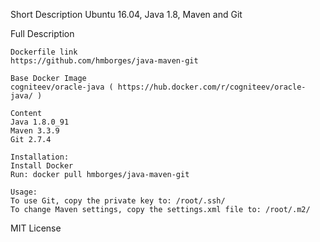 Short Description
Ubuntu 16.04, Java 1.8, Maven and Git

Full Description

    Dockerfile link
    https://github.com/hmborges/java-maven-git

    Base Docker Image
    cogniteev/oracle-java ( https://hub.docker.com/r/cogniteev/oracle-java/ )

    Content
    Java 1.8.0_91
    Maven 3.3.9
    Git 2.7.4

    Installation:
    Install Docker
    Run: docker pull hmborges/java-maven-git

    Usage:
    To use Git, copy the private key to: /root/.ssh/
    To change Maven settings, copy the settings.xml file to: /root/.m2/

MIT License
